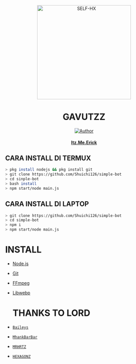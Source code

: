 <div align="center">
<img src="https://i.ibb.co/qCHNd0j/36fa310d84b9844bbea4eaf9d6462eed5d6127c6.jpg" alt="SELF-HX" width="300" />

# GAVUTZZ

>
>
>
</div>
<p align="center">
  <a href="https://github.com/Shuichi126"><img title="Author" src="https://img.shields.io/badge/Author-ItzMeErick-red.svg?style=for-the-badge&logo=github" /></a>
  <h4 align="center">
  <a href="https://wa.me/6282130301023"> Itz.Me.Erick </a>
</h4>
</p>

## CARA INSTALL DI TERMUX
```bash
> pkg install nodejs && pkg install git
> git clone https://github.com/Shuichi126/simple-bot
> cd sinple-bot
> bash install
> npm start/node main.js
```
## CARA INSTALL DI LAPTOP
```bash
> git clone https://github.com/Shuichi126/simple-bot
> cd simple-bot
> npm i
> npm start/node main.js
```

# INSTALL
* [Node.js](https://nodejs.org/en/)
* [Git](https://git-scm.com/downloads)
* [FFmpeg](https://github.com/BtbN/FFmpeg-Builds/releases/download/autobuild-2020-12-08-13-03/ffmpeg-n4.3.1-26-gca55240b8c-win64-gpl-4.3.zip)
* [Libwebp](https://developers.google.com/speed/webp/download)


  # THANKS TO LORD
* [`Baileys`](https://github.com/adiwajshing/Baileys)
* [`MhankBarBar`](https://github.com/MhankBarBar)
* [`MRHRTZ`](https://github.com/MRHRTZ)
* [`HEXAGONZ`](https://github.com/Hexagonz/SELF-HX)
  
  
